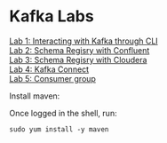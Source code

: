 # Kafka Labs

<a href="https://github.com/campossalex/Kafka/blob/main/lab1.md" target="_blank">Lab 1: Interacting with Kafka through CLI</a>  
<a href="https://docs.confluent.io/platform/current/schema-registry/schema_registry_onprem_tutorial.html" target="_blank">Lab 2: Schema Regisry with Confluent</a>  
<a href="https://github.com/campossalex/Kafka/blob/main/lab4.md" target="_blank">Lab 3: Schema Regisry with Cloudera</a>  
<a href="https://docs.cloudera.com/csp-ce/latest/getting-started/topics/csp-ce-sm-kafka-connect.html#csp-ce-sm-kafka-connect" target="_blank">Lab 4: Kafka Connect</a>  
<a href="https://github.com/campossalex/Kafka/blob/main/lab8.md" target="_blank">Lab 5: Consumer group</a>  

<!---
- Lab 1: Interacting with Kafka through CLI  
- Lab 2: SMM walk through  
- Lab 3: Writing Java consumers and producers  
- Lab 4: Working with Schema Registry  
- Lab 5: Enable End to End Latency  
- Lab 6: Hive Table with Kafka  
- Lab 7: Sql Stream Builder
- Lab 8: Consumer groups

-->


Install maven:

Once logged in the shell, run:

```
sudo yum install -y maven
```
